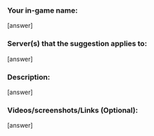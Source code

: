 ### Your in-game name:
[answer]
### Server(s) that the suggestion applies to:
[answer]
### Description:
[answer]
### Videos/screenshots/Links (Optional):
[answer]
